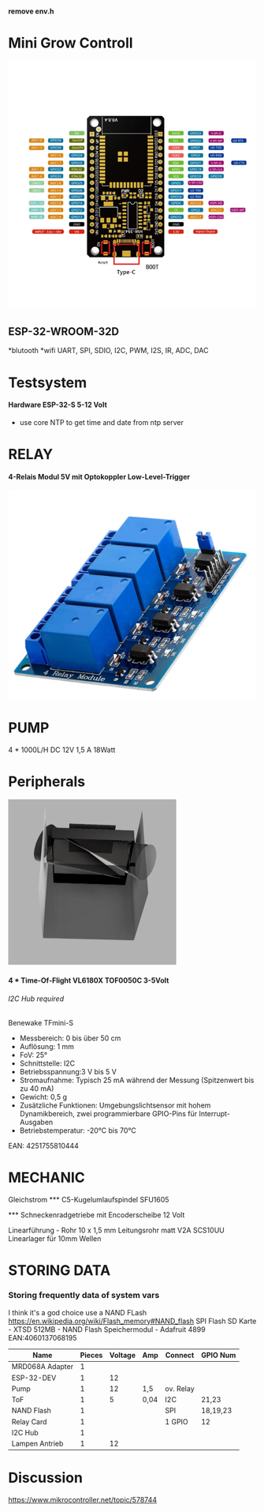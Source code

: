 #### remove env.h

# Mini Grow Con**troll**
![img.png](images/img.png)
## ESP-32-WROOM-32D 
*blutooth
*wifi
UART, SPI, SDIO, I2C, PWM, I2S, IR, ADC, DAC

# Testsystem

#### Hardware ESP-32-S 5-12 Volt
- use core NTP to get time and date from ntp server

# RELAY
#### 4-Relais Modul 5V mit Optokoppler Low-Level-Trigger
![img_1.png](images/img_1.png)

# PUMP
4 * 1000L/H DC 12V 1,5 A 18Watt


# Peripherals

<img alt="ToFangele.png" src="images/ToFangele.png" title="ToF Angle" width="341"/>

#### 4 * Time-Of-Flight VL6180X TOF0050C 3-5Volt
###### I2C Hub required
Benewake TFmini-S

- Messbereich: 0 bis über 50 cm
- Auflösung: 1 mm
- FoV: 25°
- Schnittstelle: I2C
- Betriebsspannung:3 V bis 5 V
- Stromaufnahme: Typisch 25 mA während der Messung (Spitzenwert bis zu 40 mA)
- Gewicht: 0,5 g
- Zusätzliche Funktionen: Umgebungslichtsensor mit hohem Dynamikbereich, zwei
programmierbare GPIO-Pins für Interrupt-Ausgaben
- Betriebstemperatur: -20°C bis 70°C

EAN: 4251755810444

# MECHANIC
Gleichstrom
*** C5-Kugelumlaufspindel SFU1605

*** Schneckenradgetriebe mit Encoderscheibe 12 Volt


Linearführung - Rohr 10 x 1,5 mm Leitungsrohr matt V2A
SCS10UU Linearlager für 10mm Wellen



# STORING DATA
### Storing frequently data of system vars
I think it's a god choice use a NAND FLash
https://en.wikipedia.org/wiki/Flash_memory#NAND_flash
SPI Flash SD Karte - XTSD 512MB - NAND Flash Speichermodul - Adafruit 4899 EAN:4060137068195

| Name            | Pieces | Voltage | Amp  | Connect   | GPIO Num |
|-----------------|--------|---------|------|-----------|----------|
| MRD068A Adapter | 1      |         |      |           |          |
| ESP-32-DEV      | 1      | 12      |      |           |          |
| Pump            | 1      | 12      | 1,5  | ov. Relay |          |
| ToF             | 1      | 5       | 0,04 | I2C       | 21,23    |
| NAND Flash      | 1      |         |      | SPI       | 18,19,23 |
| Relay Card      | 1      |         |      | 1 GPIO    | 12       |
| I2C Hub         | 1      |         |      |           |          |
| Lampen Antrieb  | 1      | 12      |      |           |          |


# Discussion
https://www.mikrocontroller.net/topic/578744

